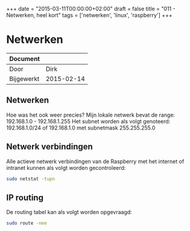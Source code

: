 +++
date = "2015-03-11T00:00:00+02:00"
draft = false
title = "011 - Netwerken, heel kort"
tags = ['netwerken',  'linux', 'raspberry']
+++

# Netwerken

 Document | |
--- | ---
 Door | Dirk 
 Bijgewerkt | 2015-02-14 |


## Netwerken
Hoe was het ook weer precies?
Mijn lokale netwerk bevat de range: 192.168.1.0 - 192.168.1.255
Het subnet worden als volgt genoteerd: 192.168.1.0/24 of 192.168.1.0 met subnetmask 255.255.255.0


## Netwerk verbindingen
Alle actieve netwerk verbindingen van de Raspberry met het internet of intranet kunnen als volgt worden gecontroleerd:
```bash
sudo netstat -tupn
```


## IP routing
De routing tabel kan als volgt worden opgevraagd:
```bash
sudo route -nee
```

